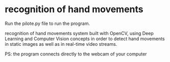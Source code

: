 # recognition of hand movements

Run the pilote.py file to run the program.

recognition of hand movements system built with OpenCV,  using Deep Learning and Computer Vision concepts in order to detect hand movements in static images as well as in real-time video streams.


 PS: the program connects directly to the webcam of your computer
